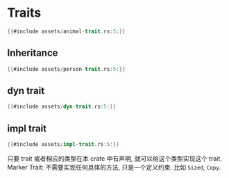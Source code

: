 # Traits

```rust
{{#include assets/animal-trait.rs:5:}}
```

## Inheritance

```rust
{{#include assets/person-trait.rs:5:}}
```

## dyn trait

```rust
{{#include assets/dyn-trait.rs:5:}}
```

## impl trait

```rust
{{#include assets/impl-trait.rs:5:}}
```

只要 trait 或者相应的类型在本 crate 中有声明, 就可以给这个类型实现这个 trait.
Marker Trait: 不需要实现任何具体的方法, 只是一个定义约束. 比如 `Sized`, `Copy`.
